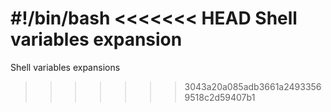 #!/bin/bash
<<<<<<< HEAD
Shell variables expansion
=======
Shell variables expansions
>>>>>>> 3043a20a085adb3661a24933569518c2d59407b1
